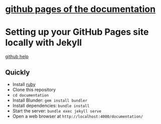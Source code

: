 # [github pages of the documentation][doc-pages]

# Setting up your GitHub Pages site locally with Jekyll

[github help][local-setup]

## Quickly

- Install [ruby][ruby-install]
- Clone this repository
- `cd documentation`
- Install Blunder: `gem install bundler`
- Install dependencies: `bundle install`
- Start the server: `bundle exec jekyll serve`
- Open a web browser at `http://localhost:4000/documentation/`

[doc-pages]: https://villeneuvelab.github.io/documentation/
[local-setup]: https://help.github.com/articles/setting-up-your-github-pages-site-locally-with-jekyll/
[ruby-install]: https://www.ruby-lang.org/en/downloads/
